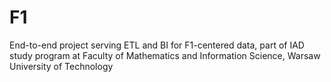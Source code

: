 # F1
End-to-end project serving ETL and BI for F1-centered data,  part of IAD study program at Faculty of Mathematics and Information Science, Warsaw University of Technology
